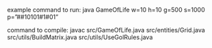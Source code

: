 example command to run:
java GameOfLife w=10 h=10 g=500 s=1000 p=”##10101#1#01”

command to compile:
javac src/GameOfLife.java src/entities/Grid.java src/utils/BuildMatrix.java src/utils/UseGolRules.java
